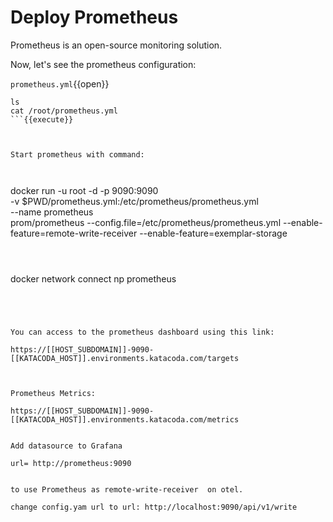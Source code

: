 # Deploy Prometheus

Prometheus is an open-source monitoring solution.

Now, let's see the prometheus configuration:

`prometheus.yml`{{open}}


```
ls
cat /root/prometheus.yml
```{{execute}}



Start prometheus with command:



```
docker run -u root -d -p 9090:9090 \
    -v $PWD/prometheus.yml:/etc/prometheus/prometheus.yml \
    --name prometheus \
    prom/prometheus --config.file=/etc/prometheus/prometheus.yml  --enable-feature=remote-write-receiver --enable-feature=exemplar-storage
```{{execute}}



``` 
docker network connect np prometheus
```{{execute}}




You can access to the prometheus dashboard using this link:

https://[[HOST_SUBDOMAIN]]-9090-[[KATACODA_HOST]].environments.katacoda.com/targets



Prometheus Metrics:

https://[[HOST_SUBDOMAIN]]-9090-[[KATACODA_HOST]].environments.katacoda.com/metrics


Add datasource to Grafana

url= http://prometheus:9090


to use Prometheus as remote-write-receiver  on otel.

change config.yam url to url: http://localhost:9090/api/v1/write 